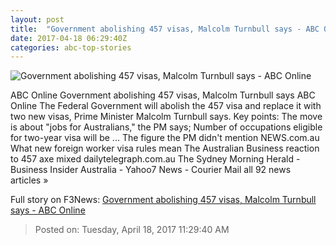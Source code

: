 ```yaml
---
layout: post
title:  "Government abolishing 457 visas, Malcolm Turnbull says - ABC Online"
date: 2017-04-18 06:29:40Z
categories: abc-top-stories
---
```


![Government abolishing 457 visas, Malcolm Turnbull says - ABC Online](http://www.abc.net.au/news/image/8450862-1x1-700x700.jpg)

ABC Online Government abolishing 457 visas, Malcolm Turnbull says ABC Online The Federal Government will abolish the 457 visa and replace it with two new visas, Prime Minister Malcolm Turnbull says. Key points: The move is about "jobs for Australians," the PM says; Number of occupations eligible for two-year visa will be ... The figure the PM didn't mention NEWS.com.au What new foreign worker visa rules mean The Australian Business reaction to 457 axe mixed dailytelegraph.com.au The Sydney Morning Herald - Business Insider Australia - Yahoo7 News - Courier Mail all 92 news articles »


Full story on F3News: [Government abolishing 457 visas, Malcolm Turnbull says - ABC Online](http://www.f3nws.com/n/KscctB)

> Posted on: Tuesday, April 18, 2017 11:29:40 AM
